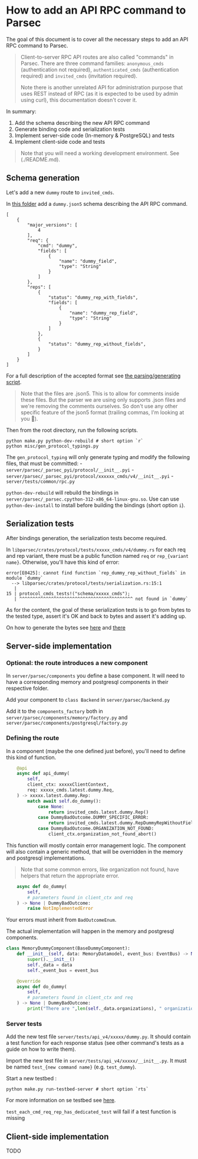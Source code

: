 <!-- Parsec Cloud (https://parsec.cloud) Copyright (c) BUSL-1.1 2016-present Scille SAS -->

# How to add an API RPC command to Parsec

The goal of this document is to cover all the necessary steps to add an API RPC command to Parsec.

> Client-to-server RPC API routes are also called "commands" in Parsec. There are three command families: `anonymous_cmds` (authentication not required), `authenticated_cmds` (authentication required) and `invited_cmds` (invitation required).
>
> Note there is another unrelated API for administration purpose that uses REST instead of RPC (as it is expected to be used by admin using curl), this documentation doesn't cover it.

In summary:

1. Add the schema describing the new API RPC command
2. Generate binding code and serialization tests
3. Implement server-side code (In-memory & PostgreSQL) and tests
4. Implement client-side code and tests

> Note that you will need a working development environment. See (./README.md).

## Schema generation

Let's add a new `dummy` route to `invited_cmds`.

In [this folder](../../misc/libparsec/crates/protocol/schema/invited_cmds/) add a `dummy.json5` schema describing the API RPC command.

```json5
[
    {
        "major_versions": [
            4
        ],
        "req": {
            "cmd": "dummy",
            "fields": [
                {
                    "name": "dummy_field",
                    "type": "String"
                }
            ]
        },
        "reps": [
            {
                "status": "dummy_rep_with_fields",
                "fields": [
                    {
                        "name": "dummy_rep_field",
                        "type": "String"
                    }
                ]
            },
            {
                "status": "dummy_rep_without_fields",
            }
        ]
    }
]

```

For a full description of the accepted format see [the parsing/generating script](../../misc/gen_protocol_typings.py).

> Note that the files are .json5. This is to allow for comments inside these files. But the parser we are using only supports .json files and we're removing the comments ourselves. So don't use any other specific feature of the json5 format (trailing commas, I'm looking at you 👀).

Then from the root directory, run the following scripts.

```shell
python make.py python-dev-rebuild # short option `r`
python misc/gen_protocol_typings.py
```

The `gen_protocol_typing` will only generate typing and modify the following files, that must be committed:
    - `server/parsec/_parsec_pyi/protocol/__init__.pyi`
    - `server/parsec/_parsec_pyi/protocol/xxxxxx_cmds/v4/__init__.pyi`
    - `server/tests/common/rpc.py`


`python-dev-rebuild` will rebuild the bindings in `server/parsec/_parsec.cpython-312-x86_64-linux-gnu.so`. Use can use `python-dev-install` to install before building the bindings (short option `i`).

## Serialization tests

After bindings generation, the serialization tests become required.

In `libparsec/crates/protocol/tests/xxxxx_cmds/v4/dummy.rs` for each req and rep variant, there must be a public function named `req` or `rep_{variant name}`. Otherwise, you'll have this kind of error:

```shell
error[E0425]: cannot find function `rep_dummy_rep_without_fields` in module `dummy`
  --> libparsec/crates/protocol/tests/serialization.rs:15:1
   |
15 | protocol_cmds_tests!("schema/xxxxx_cmds");
   | ^^^^^^^^^^^^^^^^^^^^^^^^^^^^^^^^^^^^^^^^^^^ not found in `dummy`
```

As for the content, the goal of these serialization tests is to go from bytes to the tested type, assert it's OK and back to bytes and assert it's adding up.

On how to generate the bytes see [here](generate_blob.md) and [there](../rfcs/1009-hexstring-format.md)

## Server-side implementation

### Optional: the route introduces a new component

In `server/parsec/components` you define a base component. It will need to have a corresponding memory and postgresql components in their respective folder.

Add your component to `class Backend` in `server/parsec/backend.py`

Add it to the `components_factory` both in `server/parsec/components/memory/factory.py` and `server/parsec/components/postgresql/factory.py`

### Defining the route

In a component (maybe the one defined just before), you'll need to define this kind of function.

```python
    @api
    async def api_dummy(
        self,
        client_ctx: xxxxxClientContext,
        req: xxxxx_cmds.latest.dummy.Req,
    ) -> xxxxx.latest.dummy.Rep:
        match await self.do_dummy():
            case None:
                return invited_cmds.latest.dummy.Rep()
            case DummyBadOutcome.DUMMY_SPECIFIC_ERROR:
                return invited_cmds.latest.dummy.RepDummyRepWithoutFields()
            case DummyBadOutcome.ORGANIZATION_NOT_FOUND:
                client_ctx.organization_not_found_abort()
```

This function will mostly contain error management logic. The component will also contain a generic method, that will be overridden in the memory and postgresql implementations.

> Note that some common errors, like organization not found, have helpers that return the appropriate error.

```python
    async def do_dummy(
        self,
        # parameters found in client_ctx and req
    ) -> None | DummyBadOutcome:
        raise NotImplementedError
```

Your errors must inherit from `BadOutcomeEnum`.

The actual implementation will happen in the memory and postgresql components.

```python
class MemoryDummyComponent(BaseDummyComponent):
    def __init__(self, data: MemoryDatamodel, event_bus: EventBus) -> None:
        super().__init__()
        self._data = data
        self._event_bus = event_bus

    @override
    async def do_dummy(
        self,
        # parameters found in client_ctx and req
    ) -> None | DummyBadOutcome:
        print("There are ",len(self._data.organizations), " organizations here.")
```

### Server tests

Add the new test file `server/tests/api_v4/xxxxx/dummy.py`. It should contain a test function for each response status (see other command's tests as a guide on how to write them).

Import the new test file in `server/tests/api_v4/xxxxx/__init__.py`. It must be named `test_{new command name}` (e.g. `test_dummy`).

Start a new testbed :

```shell
python make.py run-testbed-server # short option `rts`
```

For more information on se testbed see [here](README.md/#starting-the-testbed-server).

`test_each_cmd_req_rep_has_dedicated_test` will fail if a test function is missing

## Client-side implementation

TODO
